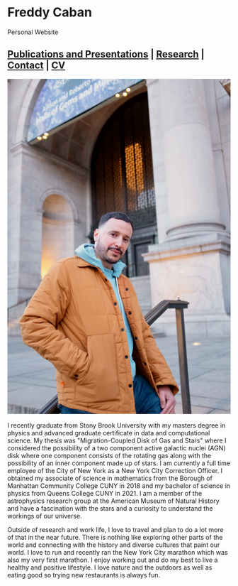 # Freddy Caban
Personal Website

## [Publications and Presentations](https://frcaban.github.io/about) | [Research](https://frcaban.github.io/Research) | [Contact](https://frcaban.github.io/Contact) | [CV](./FreddyCabanCVUpdated.pdf)
![alt text](AMNHLight2.png)


I recently graduate from Stony Brook University with my masters degree in physics and advanced graduate certificate in data and computational science. My thesis was "Migration-Coupled Disk of Gas and Stars" where I considered the possibility of a two component active galactic nuclei (AGN) disk where one component consists of the rotating gas along with the possibility of an inner component made up of stars. I am currently a full time employee of the City of New York as a New York City Correction Officer. I obtained my associate of science in mathematics from the Borough of Manhattan Community College CUNY in 2018 and my bachelor of science in physics from Queens College CUNY in 2021. I am a member of the astrophysics research group at the American Museum of Natural History and have a fascination with the stars and a curiosity to understand the workings of our universe. 

Outside of research and work life, I love to travel and plan to do a lot more of that in the near future. There is nothing like exploring other parts of the world and connecting with the history and diverse cultures that paint our world. I love to run and recently ran the New York City marathon which was also my very first marathon. I enjoy working out and do my best to live a healthy and positive lifestyle. I love nature and the outdoors as well as eating good so trying new restaurants is always fun.



